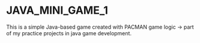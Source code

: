 # JAVA_MINI_GAME_1
This is a simple Java-based game created with PACMAN game logic -> part of my practice projects in java game development.
